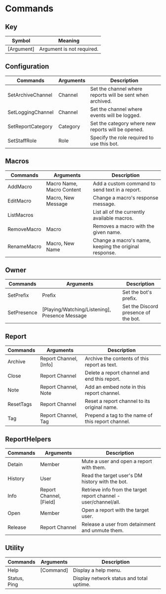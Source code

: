 # Commands

## Key 
| Symbol      | Meaning                        |
| ----------- | ------------------------------ |
| [Argument]  | Argument is not required.      |

## Configuration
| Commands          | Arguments | Description                                               |
| ----------------- | --------- | --------------------------------------------------------- |
| SetArchiveChannel | Channel   | Set the channel where reports will be sent when archived. |
| SetLoggingChannel | Channel   | Set the channel where events will be logged.              |
| SetReportCategory | Category  | Set the category where new reports will be opened.        |
| SetStaffRole      | Role      | Specify the role required to use this bot.                |

## Macros
| Commands    | Arguments                 | Description                                           |
| ----------- | ------------------------- | ----------------------------------------------------- |
| AddMacro    | Macro Name, Macro Content | Add a custom command to send text in a report.        |
| EditMacro   | Macro, New Message        | Change a macro's response message.                    |
| ListMacros  |                           | List all of the currently available macros.           |
| RemoveMacro | Macro                     | Removes a macro with the given name.                  |
| RenameMacro | Macro, New Name           | Change a macro's name, keeping the original response. |

## Owner
| Commands    | Arguments                                      | Description                          |
| ----------- | ---------------------------------------------- | ------------------------------------ |
| SetPrefix   | Prefix                                         | Set the bot's prefix.                |
| SetPresence | [Playing/Watching/Listening], Presence Message | Set the Discord presence of the bot. |

## Report
| Commands  | Arguments              | Description                                       |
| --------- | ---------------------- | ------------------------------------------------- |
| Archive   | Report Channel, [Info] | Archive the contents of this report as text.      |
| Close     | Report Channel         | Delete a report channel and end this report.      |
| Note      | Report Channel, Note   | Add an embed note in this report channel.         |
| ResetTags | Report Channel         | Reset a report channel to its original name.      |
| Tag       | Report Channel, Tag    | Prepend a tag to the name of this report channel. |

## ReportHelpers
| Commands | Arguments               | Description                                                      |
| -------- | ----------------------- | ---------------------------------------------------------------- |
| Detain   | Member                  | Mute a user and open a report with them.                         |
| History  | User                    | Read the target user's DM history with the bot.                  |
| Info     | Report Channel, [Field] | Retrieve info from the target report channel - user/channel/all. |
| Open     | Member                  | Open a report with the target user.                              |
| Release  | Report Channel          | Release a user from detainment and unmute them.                  |

## Utility
| Commands     | Arguments | Description                              |
| ------------ | --------- | ---------------------------------------- |
| Help         | [Command] | Display a help menu.                     |
| Status, Ping |           | Display network status and total uptime. |

